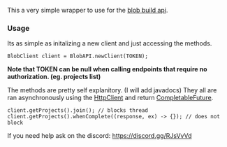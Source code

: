 This a very simple wrapper to use for the [blob build api](https://blob.build/docs).

### Usage
Its as simple as initalizing a new client and just accessing the methods.
```
BlobClient client = BlobAPI.newClient(TOKEN);
```
**Note that TOKEN can be null when calling endpoints that require no authorization. (eg. projects list)**

The methods are pretty self explanitory. (I will add javadocs)
They all are ran asynchronously using the [HttpClient](https://docs.oracle.com/en%2Fjava%2Fjavase%2F11%2Fdocs%2Fapi%2F%2F/java.net.http/java/net/http/HttpClient.html) and return [CompletableFuture](https://docs.oracle.com/javase/8/docs/api/java/util/concurrent/CompletableFuture.html).
```
client.getProjects().join(); // blocks thread
client.getProjects().whenComplete((response, ex) -> {}); // does not block
```

If you need help ask on the discord: https://discord.gg/RJsVvVd
